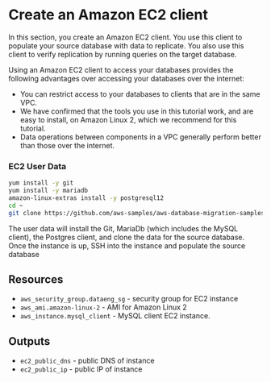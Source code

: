 # Create an Amazon EC2 client

In this section, you create an Amazon EC2 client. You use this client to populate your source database with data to replicate. You also use this client to verify replication by running queries on the target database.

Using an Amazon EC2 client to access your databases provides the following advantages over accessing your databases over the internet:

* You can restrict access to your databases to clients that are in the same VPC.
* We have confirmed that the tools you use in this tutorial work, and are easy to install, on Amazon Linux 2, which we recommend for this tutorial.
* Data operations between components in a VPC generally perform better than those over the internet.

### EC2 User Data

```bash
yum install -y git
yum install -y mariadb
amazon-linux-extras install -y postgresql12
cd ~
git clone https://github.com/aws-samples/aws-database-migration-samples.git
```

The user data will install the Git, MariaDb (which includes the MySQL client), the Postgres client, and clone the data for the source database. Once the instance is up, SSH into the instance and populate the source database

## Resources

* `aws_security_group.dataeng_sg` - security group for EC2 instance
* `aws_ami.amazon-linux-2` - AMI for Amazon Linux 2
* `aws_instance.mysql_client` - MySQL client EC2 instance.

## Outputs

* `ec2_public_dns` - public DNS of instance
* `ec2_public_ip` - public IP of instance

